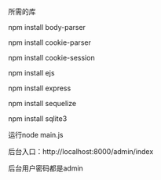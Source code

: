 所需的库

npm install body-parser

npm install cookie-parser

npm install cookie-session

npm install ejs

npm install express

npm install sequelize

npm install sqlite3


运行node main.js


后台入口：http://localhost:8000/admin/index


后台用户密码都是admin
